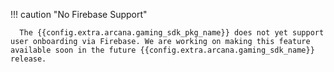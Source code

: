 !!! caution "No Firebase Support"

      The {{config.extra.arcana.gaming_sdk_pkg_name}} does not yet support user onboarding via Firebase. We are working on making this feature available soon in the future {{config.extra.arcana.gaming_sdk_name}} release.